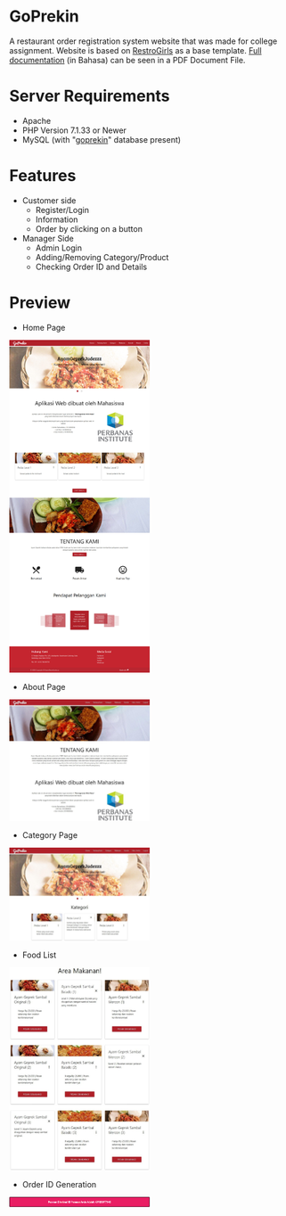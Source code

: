 # GoPrekin
A restaurant order registration system website that was made for college assignment. 
Website is based on [RestroGirls](https://github.com/samprits5/RestroGirls) as a base template.
[Full documentation](https://github.com/ArigathanksGozaimuch/GoPrekin/blob/master/Documentation.pdf) (in Bahasa) can be seen in a PDF Document File.
# Server Requirements
* Apache
* PHP Version 7.1.33 or Newer
* MySQL (with "[goprekin](https://github.com/ArigathanksGozaimuch/GoPrekin/blob/master/goprekin.sql)" database present)
# Features
* Customer side
  * Register/Login
  * Information
  * Order by clicking on a button
* Manager Side
  * Admin Login
  * Adding/Removing Category/Product
  * Checking Order ID and Details
# Preview
* Home Page
<img src="./WebsiteImages/Home.jpg" width="50%" height="50%">

* About Page
<img src="./WebsiteImages/About.jpg" width="50%" height="50%">

* Category Page
<img src="./WebsiteImages/Category.jpg" width="50%" height="50%">

* Food List
<img src="./WebsiteImages/Food List.jpg" width="50%" height="50%">

* Order ID Generation
<img src="./WebsiteImages/Order ID Generation.png" width="50%" height="50%">
